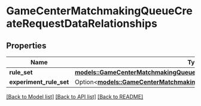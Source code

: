 # GameCenterMatchmakingQueueCreateRequestDataRelationships

## Properties

Name | Type | Description | Notes
------------ | ------------- | ------------- | -------------
**rule_set** | [**models::GameCenterMatchmakingQueueCreateRequestDataRelationshipsRuleSet**](GameCenterMatchmakingQueueCreateRequest_data_relationships_ruleSet.md) |  | 
**experiment_rule_set** | Option<[**models::GameCenterMatchmakingQueueRelationshipsRuleSet**](GameCenterMatchmakingQueue_relationships_ruleSet.md)> |  | [optional]

[[Back to Model list]](../README.md#documentation-for-models) [[Back to API list]](../README.md#documentation-for-api-endpoints) [[Back to README]](../README.md)


